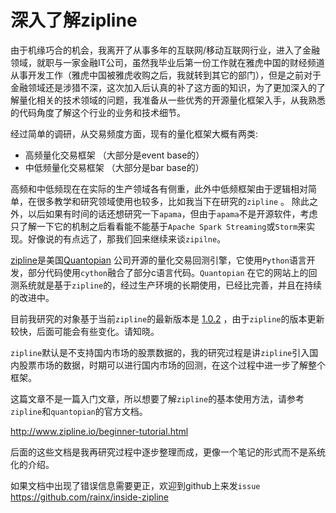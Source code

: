 # 深入了解zipline

由于机缘巧合的机会，我离开了从事多年的互联网/移动互联网行业，进入了金融领域，就职与一家金融IT公司，虽然我毕业后第一份工作就在雅虎中国的财经频道从事开发工作（雅虎中国被雅虎收购之后，我就转到其它的部门），但是之前对于金融领域还是涉猎不深，这次加入后认真的补了这方面的知识，为了更加深入的了解量化相关的技术领域的问题，我准备从一些优秀的开源量化框架入手，从我熟悉的代码角度了解这个行业的业务和技术细节。

经过简单的调研，从交易频度方面，现有的量化框架大概有两类:

* 高频量化交易框架 （大部分是event base的）
* 中低频量化交易框架 （大部分是bar base的）

高频和中低频现在在实际的生产领域各有侧重，此外中低频框架由于逻辑相对简单，在很多教学和研究领域使用也较多，比如我当下在研究的`zipline` 。 除此之外，以后如果有时间的话还想研究一下`apama`，但由于`apama`不是开源软件，考虑只了解一下它的机制之后看看能不能基于`Apache Spark Streaming`或`Storm`来实现。好像说的有点远了，那我们回来继续来谈`zipilne`。

[zipline](http://zipline.io)是美国[Quantopian](https://quantopian.com) 公司开源的量化交易回测引擎，它使用`Python`语言开发，部分代码使用`cython`融合了部分c语言代码。`Quantopian` 在它的网站上的回测系统就是基于`zipline`的，经过生产环境的长期使用，已经比完善，并且在持续的改进中。

目前我研究的对象基于当前`zipline`的最新版本是 [1.0.2](https://github.com/quantopian/zipline/releases/tag/1.0.2) ，由于`zipline`的版本更新较快，后面可能会有些变化。请知晓。

`zipline`默认是不支持国内市场的股票数据的，我的研究过程是讲`zipline`引入国内股票市场的数据，时期可以进行国内市场的回测，在这个过程中进一步了解整个框架。

这篇文章不是一篇入门文章，所以想要了解`zipline`的基本使用方法，请参考`zipline`和`quantopian`的官方文档。

http://www.zipline.io/beginner-tutorial.html

后面的这些文档是我再研究过程中逐步整理而成，更像一个笔记的形式而不是系统化的介绍。

如果文档中出现了错误信息需要更正，欢迎到github上来发`issue` https://github.com/rainx/inside-zipline

